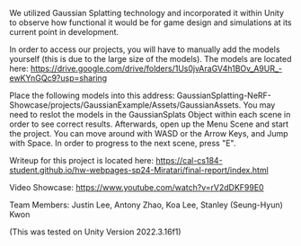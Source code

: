 We utilized Gaussian Splatting technology and incorporated it within Unity to observe how functional it would be for game design and simulations at its current point in development.

In order to access our projects, you will have to manually add the models yourself (this is due to the large size of the models). The models are located here: https://drive.google.com/drive/folders/1Us0jvAraGV4h1BOv_A9UR_-ewKYnGQc9?usp=sharing

Place the following models into this address: GaussianSplatting-NeRF-Showcase/projects/GaussianExample/Assets/GaussianAssets.
You may need to reslot the models in the GaussianSplats Object within each scene in order to see correct results. 
Afterwards, open up the Menu Scene and start the project. You can move around with WASD or the Arrow Keys, and Jump with Space. In order to progress to the next scene, press "E". 

Writeup for this project is located here: https://cal-cs184-student.github.io/hw-webpages-sp24-Miratari/final-report/index.html

Video Showcase: https://www.youtube.com/watch?v=rV2dDKF99E0

​Team Members: Justin Lee, Antony Zhao, Koa Lee, Stanley (Seung-Hyun) Kwon

(This was tested on Unity Version 2022.3.16f1)

